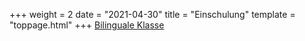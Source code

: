 +++
weight = 2
date = "2021-04-30"
title = "Einschulung"
template = "toppage.html"
+++
[Bilinguale Klasse <i class='fas fa-paint-brush'></i>](bilingualeklasse.md)  


